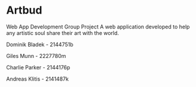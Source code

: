 # Artbud
Web App Development Group Project
A web application developed to help any artistic soul share their art with the world.

Dominik Bladek - 2144751b

Giles Munn - 2227780m

Charlie Parker - 2144176p

Andreas Klitis - 2141487k
